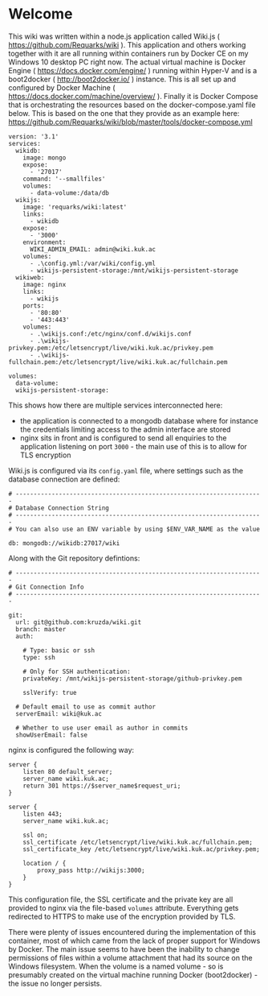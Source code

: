 <!-- TITLE: Wiki Home -->
<!-- SUBTITLE: wiki.kuk.ac home page -->

# Welcome

This wiki was written within a node.js application called Wiki.js ( https://github.com/Requarks/wiki ). This application and others working together with it are all running within containers run by Docker CE on my Windows 10 desktop PC right now. The actual virtual machine is Docker Engine ( https://docs.docker.com/engine/ ) running within Hyper-V and is a boot2docker ( http://boot2docker.io/ ) instance. This is all set up and configured by Docker Machine ( https://docs.docker.com/machine/overview/ ). Finally it is Docker Compose that is orchestrating the resources based on the docker-compose.yaml file below. This is based on the one that they provide as an example here: https://github.com/Requarks/wiki/blob/master/tools/docker-compose.yml

```
version: '3.1'
services:
  wikidb:
    image: mongo
    expose:
      - '27017'
    command: '--smallfiles'
    volumes:
      - data-volume:/data/db
  wikijs:
    image: 'requarks/wiki:latest'
    links:
      - wikidb
    expose:
      - '3000'
    environment:
      WIKI_ADMIN_EMAIL: admin@wiki.kuk.ac
    volumes:
      - .\config.yml:/var/wiki/config.yml
      - wikijs-persistent-storage:/mnt/wikijs-persistent-storage
  wikiweb:
    image: nginx
    links:
      - wikijs
    ports:
      - '80:80'
      - '443:443'
    volumes:
      - .\wikijs.conf:/etc/nginx/conf.d/wikijs.conf
      - .\wikijs-privkey.pem:/etc/letsencrypt/live/wiki.kuk.ac/privkey.pem
      - .\wikijs-fullchain.pem:/etc/letsencrypt/live/wiki.kuk.ac/fullchain.pem

volumes:
  data-volume:
  wikijs-persistent-storage:
```

This shows how there are multiple services interconnected here:
* the application is connected to a mongodb database where for instance the credentials limiting access to the admin interface are stored
* nginx sits in front and is configured to send all enquiries to the application listening on port `3000` - the main use of this is to allow for TLS encryption

Wiki.js is configured via its `config.yaml` file, where settings such as the database connection are defined:

```
# ---------------------------------------------------------------------
# Database Connection String
# ---------------------------------------------------------------------
# You can also use an ENV variable by using $ENV_VAR_NAME as the value

db: mongodb://wikidb:27017/wiki
```

Along with the Git repository defintions:

```
# ---------------------------------------------------------------------
# Git Connection Info
# ---------------------------------------------------------------------

git:
  url: git@github.com:kruzda/wiki.git
  branch: master
  auth:

    # Type: basic or ssh
    type: ssh

    # Only for SSH authentication:
    privateKey: /mnt/wikijs-persistent-storage/github-privkey.pem

    sslVerify: true

  # Default email to use as commit author
  serverEmail: wiki@kuk.ac

  # Whether to use user email as author in commits
  showUserEmail: false
```

nginx is configured the following way:

```
server {
	listen 80 default_server;
	server_name wiki.kuk.ac;
	return 301 https://$server_name$request_uri;
}

server {
	listen 443;
	server_name wiki.kuk.ac;

	ssl on;
	ssl_certificate /etc/letsencrypt/live/wiki.kuk.ac/fullchain.pem;
	ssl_certificate_key /etc/letsencrypt/live/wiki.kuk.ac/privkey.pem;

	location / {
		proxy_pass http://wikijs:3000;
	}
}

```

This configuration file, the SSL certificate and the private key are all provided to nginx via the file-based `volumes` attribute. Everything gets redirected to HTTPS to make use of the encryption provided by TLS.

There were plenty of issues encountered during the implementation of this container, most of which came from the lack of proper support for Windows by Docker. The main issue seems to have been the inability to change permissions of files within a volume attachment that had its source on the Windows filesystem. When the volume is a named volume - so is presumably created on the virtual machine running Docker (boot2docker) - the issue no longer persists.